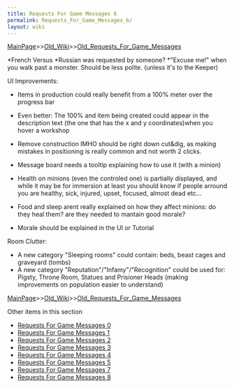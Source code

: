 ```yaml
---
title: Requests For Game Messages 6
permalink: Requests_For_Game_Messages_6/
layout: wiki
---
```


[MainPage](/keeperrl_wiki/ "wikilink")>>[Old_Wiki](/keeperrl_wiki/Old_Wiki "wikilink")>>[Old_Requests_For_Game_Messages](/keeperrl_wiki/Old_Requests_For_Game_Messages "wikilink")

*French Versus
*Russian was requested by someone?
*&quot;Excuse me!&quot; when you walk past a monster. Should be less polite. (unless it's to the Keeper)


UI Improvements:


* Items in production could really benefit from a 100% meter over the progress bar
* Even better: The 100% and item being created could appear in the description text (the one that has the x and y coordinates)when you hover a workshop
* Remove construction IMHO should be right down cut&amp;dig, as making mistakes in positioning is really common and not worth 2 clicks.
* Message board needs a tooltip explaining how to use it (with a minion)
* Health on minions (even the controled one) is partially displayed, and while it may be for immersion at least you should know if people arround you are healthy, sick, injured, upset, focused, almost dead etc...

* Food and sleep arent really explained on how they affect minions: do they heal them? are they needed to mantain good morale?
* Morale should be explained in the UI or Tutorial


Room Clutter:

* A new category &quot;Sleeping rooms&quot; could contain: beds, beast cages and graveyard (tombs)
* A new category &quot;Reputation&quot;/&quot;Infamy&quot;/&quot;Recognition&quot; could be used for: Pigsty, Throne Room, Statues and Prisioner Heads (making improvements on population easier to understand)

[MainPage](/keeperrl_wiki/ "wikilink")>>[Old_Wiki](/keeperrl_wiki/Old_Wiki "wikilink")>>[Old_Requests_For_Game_Messages](/keeperrl_wiki/Old_Requests_For_Game_Messages "wikilink")

Other items in this section
-    [Requests For Game Messages 0](/keeperrl_wiki/Requests_For_Game_Messages_0 "wikilink")
-    [Requests For Game Messages 1](/keeperrl_wiki/Requests_For_Game_Messages_1 "wikilink")
-    [Requests For Game Messages 2](/keeperrl_wiki/Requests_For_Game_Messages_2 "wikilink")
-    [Requests For Game Messages 3](/keeperrl_wiki/Requests_For_Game_Messages_3 "wikilink")
-    [Requests For Game Messages 4](/keeperrl_wiki/Requests_For_Game_Messages_4 "wikilink")
-    [Requests For Game Messages 5](/keeperrl_wiki/Requests_For_Game_Messages_5 "wikilink")
-    [Requests For Game Messages 7](/keeperrl_wiki/Requests_For_Game_Messages_7 "wikilink")
-    [Requests For Game Messages 8](/keeperrl_wiki/Requests_For_Game_Messages_8 "wikilink")
